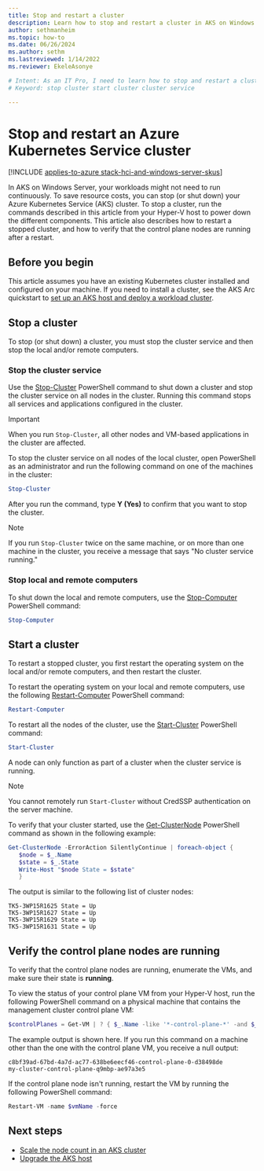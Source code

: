 ```yaml
---
title: Stop and restart a cluster
description: Learn how to stop and restart a cluster in AKS on Windows Server.
author: sethmanheim
ms.topic: how-to
ms.date: 06/26/2024
ms.author: sethm 
ms.lastreviewed: 1/14/2022
ms.reviewer: EkeleAsonye

# Intent: As an IT Pro, I need to learn how to stop and restart a cluster in order to optimize resource costs on my AKS deployment.
# Keyword: stop cluster start cluster cluster service

---
```


# Stop and restart an Azure Kubernetes Service cluster

[!INCLUDE [applies-to-azure stack-hci-and-windows-server-skus](includes/aks-hci-applies-to-skus/aks-hybrid-applies-to-azure-stack-hci-windows-server-sku.md)]

In AKS on Windows Server, your workloads might not need to run continuously. To save resource costs, you can stop (or shut down) your Azure Kubernetes Service (AKS) cluster. To stop a cluster, run the commands described in this article from your Hyper-V host to power down the different components. This article also describes how to restart a stopped cluster, and how to verify that the control plane nodes are running after a restart.

## Before you begin

This article assumes you have an existing Kubernetes cluster installed and configured on your machine. If you need to install a cluster, see the AKS Arc quickstart to [set up an AKS host and deploy a workload cluster](kubernetes-walkthrough-powershell.md).

## Stop a cluster

To stop (or shut down) a cluster, you must stop the cluster service and then stop the local and/or remote computers.

### Stop the cluster service

Use the [Stop-Cluster](/powershell/module/failoverclusters/stop-cluster?view=windowsserver2019-ps&preserve-view=true) PowerShell command to shut down a cluster and stop the cluster service on all nodes in the cluster. Running this command stops all services and applications configured in the cluster.

> [!IMPORTANT]
> When you run `Stop-Cluster`, all other nodes and VM-based applications in the cluster are affected.

To stop the cluster service on all nodes of the local cluster, open PowerShell as an administrator and run the following command on one of the machines in the cluster:

```powershell
Stop-Cluster 
```

After you run the command, type **Y (Yes)** to confirm that you want to stop the cluster.

> [!NOTE]
> If you run `Stop-Cluster` twice on the same machine, or on more than one machine in the cluster, you receive a message that says "No cluster service running."

### Stop local and remote computers

To shut down the local and remote computers, use the [Stop-Computer](/powershell/module/microsoft.powershell.management/stop-computer?view=powershell-7.1&preserve-view=true) PowerShell command:

```powershell
Stop-Computer 
```

## Start a cluster

To restart a stopped cluster, you first restart the operating system on the local and/or remote computers, and then restart the cluster.

To restart the operating system on your local and remote computers, use the following [Restart-Computer](/powershell/module/microsoft.powershell.management/restart-computer?view=powershell-7.1&preserve-view=true) PowerShell command:

```powershell
Restart-Computer 
```

To restart all the nodes of the cluster, use the [Start-Cluster](/powershell/module/failoverclusters/start-cluster?view=windowsserver2019-ps&preserve-view=true) PowerShell command:

```powershell
Start-Cluster 
```

A node can only function as part of a cluster when the cluster service is running.

> [!NOTE]
> You cannot remotely run `Start-Cluster` without CredSSP authentication on the server machine.

To verify that your cluster started, use the [Get-ClusterNode](/powershell/module/failoverclusters/get-clusternode?view=windowsserver2019-ps&preserve-view=true) PowerShell command as shown in the following example:

```powershell
Get-ClusterNode -ErrorAction SilentlyContinue | foreach-object { 
   $node = $_.Name 
   $state = $_.State 
   Write-Host "$node State = $state" 
   } 
```

The output is similar to the following list of cluster nodes:

```output
TK5-3WP15R1625 State = Up
TK5-3WP15R1627 State = Up
TK5-3WP15R1629 State = Up
TK5-3WP15R1631 State = Up
```

## Verify the control plane nodes are running

To verify that the control plane nodes are running, enumerate the VMs, and make sure their state is **running**.

To view the status of your control plane VM from your Hyper-V host, run the following PowerShell command on a physical machine that contains the management cluster control plane VM:

```powershell
$controlPlanes = Get-VM | ? { $_.Name -like '*-control-plane-*' -and $_.State -eq 'Running' } | % { $_.Name } 
```

The example output is shown here. If you run this command on a machine other than the one with the control plane VM, you receive a null output:

```output
c8bf39ad-67bd-4a7d-ac77-638be6eecf46-control-plane-0-d38498de
my-cluster-control-plane-q9mbp-ae97a3e5
```

If the control plane node isn't running, restart the VM by running the following PowerShell command:

```powershell
Restart-VM -name $vmName -force 
```

## Next steps

- [Scale the node count in an AKS cluster](scale-cluster.md)
- [Upgrade the AKS host](update-akshci-host-powershell.md)
